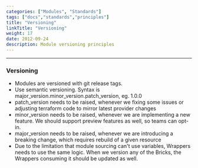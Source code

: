 ```yaml
---
categories: ["Modules", "Standards"]
tags: ["docs","standards","principles"]
title: "Versioning"
linkTitle: "Versioning"
weight: 17
date: 2012-09-24
description: Module versioning principles
---
```

<hr>

### Versioning
- Modules are versioned with git release tags.
- Use semantic versioning. Syntax is major_version.minor_version.patch_version, eg. 1.0.0
- patch_version needs to be raised, whenever we fixing some issues or adjusting terraform code to mirror latest provider changes
- minor_version needs to be raised, whenever we are implementing a new feature. We should support preview features as well, so teams can opt-in.
- major_version needs to be raised, whenever we are introducing a breaking change, which requires rebuild of a given resource
- Due to the limitation that module sourcing can't use variables, Wrappers needs to use the same logic. When we version any of the Bricks, the Wrappers consuming it should be updated as well.